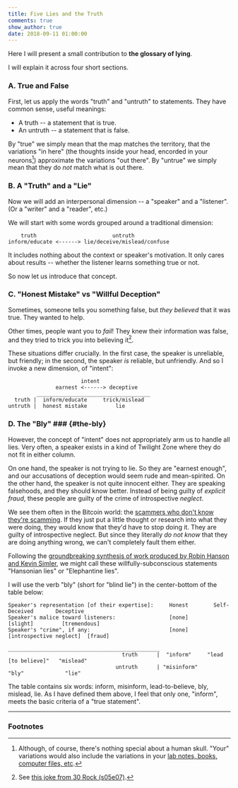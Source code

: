 ```yaml
---
title: Five Lies and the Truth
comments: true
show_author: true
date: 2018-09-11 01:00:00
---
```


Here I will present a small contribution to **the glossary of lying**.

I will explain it across four short sections.

### A. True and False

First, let us apply the words "truth" and "untruth" to statements. They have common sense, useful meanings:

* A truth -- a statement that is true.
* An untruth -- a statement that is false.

By "true" we simply mean that the map matches the territory, that the variations "in here" (the thoughts inside your head, encorded in your neurons[^1]) approximate the variations "out there". By "untrue" we simply mean that they do *not* match what is out there.

[^1]: Although, of course, there's nothing special about a human skull. "Your" variations would also include the variations in your [lab notes, books, computer files, etc](https://www.sciencedirect.com/science/article/pii/S0049237X08712047).

### B. A "Truth" and a "Lie"

Now we will add an interpersonal dimension -- a "speaker" and a "listener". (Or a "writer" and a "reader", etc.)

We will start with some words grouped around a traditional dimension: 

        truth                        untruth
    inform/educate <------> lie/deceive/mislead/confuse

It includes nothing about the context or speaker's motivation. It only cares about results -- whether the listener learns something true or not.

So now let us introduce that concept.

### C. "Honest Mistake" vs "Willful Deception"

Sometimes, someone tells you something false, but *they believed* that it was true. They wanted to help.

Other times, people want you to *fail*! They knew their information was false, and they tried to trick you into believing it[^2].

These situations differ crucially. In the first case, the speaker is unreliable, but friendly; in the second, the speaker *is* reliable, but unfriendly. And so I invoke a new dimension, of "intent":

                           intent
                   earnest <------> deceptive
             ____________________________________
      truth |  inform/educate     trick/mislead
    untruth |  honest mistake         lie


[^2]: See [this joke from 30 Rock (s05e07)](http://www.30rockquotes.net/seasons/season_5/30rockquotes_brooklyn_without_limits.cfm#scene6).



### D. The "Bly" ### {#the-bly}

However, the concept of "intent" does not appropriately arm us to handle all lies. Very often, a speaker exists in a kind of Twilight Zone where they do not fit in either column.

On one hand, the speaker is not trying to lie. So they are "earnest enough", and our accusations of deception would seem rude and mean-spirited. On the other hand, the speaker is not quite innocent either. They are speaking falsehoods, and they should know better. Instead of being guilty of *explicit fraud*, these people are guilty of the crime of introspective *neglect*.

We see them often in the Bitcoin world: the [scammers who don't know they're scamming](https://soundcloud.com/bitcoinuncensored/one-coin-its-a-beautiful-day-in-our-neighborhood). If they just put a little thought or research into what they were doing, they would know that they'd have to stop doing it. They are guilty of introspective neglect. But since they literally *do not know* that they are doing anything wrong, we can't completely fault them either. 

Following the [groundbreaking synthesis of work produced by Robin Hanson and Kevin Simler](https://www.amazon.com/gp/customer-reviews/R5J2WWP40GZEO/ref=cm_cr_dp_d_rvw_ttl?ie=UTF8&ASIN=0190495995), we might call these willfully-subconscious statements "Hansonian lies" or "Elephantine lies".

I will use the verb "bly" (short for "blind lie") in the center-bottom of the table below:

                                    
    Speaker's representation [of their expertise]:     Honest        Self-Deceived       Deceptive
    Speaker's malice toward listeners:                 [none]          [slight]         [tremendous]
    Speaker's "crime", if any:                         [none]    [introspective neglect]  [fraud]
                                                    ________________________________________________
                                        truth      |  "inform"     "lead [to believe]"   "mislead"
                                      untruth      | "misinform"         "bly"             "lie"

The table contains six words: inform, misinform, lead-to-believe, bly, mislead, lie. As I have defined them above, I feel that only one, "inform", meets the basic criteria of a "true statement".

---

### Footnotes

